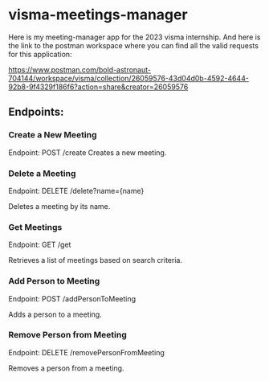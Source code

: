 # visma-meetings-manager

Here is my meeting-manager app for the 2023 visma internship.
And here is the link to the postman workspace where you can find all the valid requests for this application:

https://www.postman.com/bold-astronaut-704144/workspace/visma/collection/26059576-43d04d0b-4592-4644-92b8-9f4329f186f6?action=share&creator=26059576

## **Endpoints:**

### Create a New Meeting

Endpoint: POST /create
Creates a new meeting.

### Delete a Meeting

Endpoint: DELETE /delete?name={name}

Deletes a meeting by its name.

### Get Meetings

Endpoint: GET /get

Retrieves a list of meetings based on search criteria.

### Add Person to Meeting

Endpoint: POST /addPersonToMeeting

Adds a person to a meeting.

### Remove Person from Meeting

Endpoint: DELETE /removePersonFromMeeting

Removes a person from a meeting.